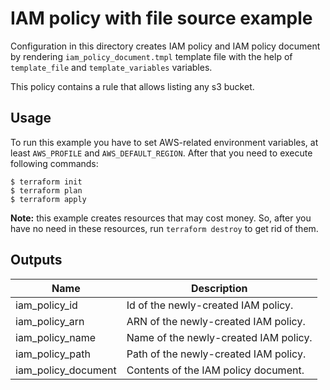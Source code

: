 # IAM policy with file source example
Configuration in this directory creates IAM policy and IAM policy document by rendering `iam_policy_document.tmpl` template file with the help of `template_file` and `template_variables` variables.

This policy contains a rule that allows listing any s3 bucket.

## Usage
To run this example you have to set AWS-related environment variables, at least `AWS_PROFILE` and `AWS_DEFAULT_REGION`. After that you need to execute following commands:
```
$ terraform init
$ terraform plan
$ terraform apply
```
**Note:** this example creates resources that may cost money. So, after you have no need in these resources, run `terraform destroy` to get rid of them.

## Outputs
| Name | Description |
|------|-------------|
| iam_policy_id | Id of the newly-created IAM policy. |
| iam_policy_arn | ARN of the newly-created IAM policy. |
| iam_policy_name | Name of the newly-created IAM policy. |
| iam_policy_path | Path of the newly-created IAM policy. |
| iam_policy_document | Contents of the IAM policy document. |